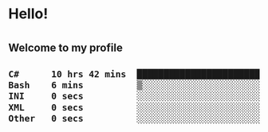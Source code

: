 
<h1>Hello!<h1>
<h2>Welcome to my profile<h2>

<!--START_SECTION:waka-->

```txt
C#      10 hrs 42 mins  ████████████████████████▓   99.03 %
Bash    6 mins          ▒░░░░░░░░░░░░░░░░░░░░░░░░   00.93 %
INI     0 secs          ░░░░░░░░░░░░░░░░░░░░░░░░░   00.02 %
XML     0 secs          ░░░░░░░░░░░░░░░░░░░░░░░░░   00.01 %
Other   0 secs          ░░░░░░░░░░░░░░░░░░░░░░░░░   00.00 %
```

<!--END_SECTION:waka-->
